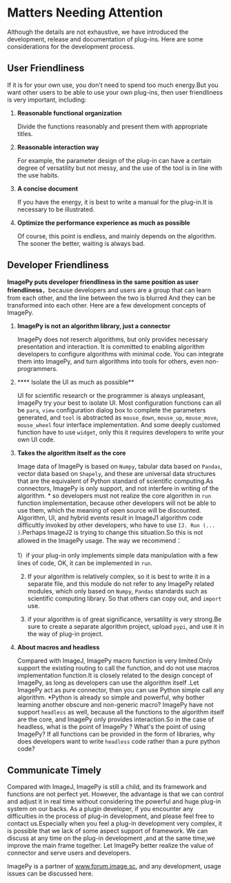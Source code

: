 # Matters Needing Attention
Although the details are not exhaustive, we have introduced the development, release and documentation of plug-ins. Here are some considerations for the development process.



## User Friendliness

If it is for your own use, you don't need to spend too much energy.But you want other users to be able to use your own plug-ins, then user friendliness is very important, including:

1. **Reasonable functional organization**

   Divide the functions reasonably and present them with appropriate titles.

2. **Reasonable interaction way**

   For example, the parameter design of the plug-in can have a certain degree of versatility but not messy, and the use of the tool is in line with the use habits.

3. **A concise document**

   If you have the energy, it is best to write a manual for the plug-in.It is necessary to be illustrated.

4. **Optimize the performance experience as much as possible**

   Of course, this point is endless, and mainly depends on the algorithm. The sooner the better, waiting is always bad.



## Developer Friendliness

**ImagePy puts developer friendliness in the same position as user friendliness**，because developers and users are a group that can learn from each other, and the line between the two is blurred And they can be transformed into each other. Here are a few development concepts of ImagePy.

1. **ImagePy is not an algorithm library, just a connector**

   ImagePy does not reserch algorithms, but only provides necessary presentation and interaction. It is committed to enabling algorithm developers to configure algorithms with minimal code. You can integrate them into ImagePy, and turn algorithms into tools for others, even non-programmers.

2. **** Isolate the UI as much as possible**

   UI for scientific research or the programmer is always unpleasant, ImagePy try your best to isolate UI. Most configuration functions can all be ` para `, ` view ` configuration dialog box to complete the parameters generated, and ` tool ` is abstracted as ` mouse_down `, ` mouse_up `, ` mouse_move `, ` mouse_wheel ` four interface implementation. And some deeply customed  function have to use ` widget `, only this it requires developers to write your own UI code.


3. **Takes the algorithm itself as the core**

   Image data of ImagePy is based on ` Numpy `, tabular data based on ` Pandas `, vector data based on ` Shapely `, and these are universal data structures that are the equivalent of Python standard of scientific computing.As connectors, ImagePy is only support, and not interfere in writing of the algorithm. * so developers must not realize the core algorithm in ` run ` function implementation, because other developers will not be able to use them, which the meaning of open source will be discounted. Algorithm, UI, and hybrid events  result in ImageJ1 algorithm code difficultly invoked by other developers, who have to use ` IJ. Run (... ) `.Perhaps ImageJ2 is trying to change this situation.So this is not allowed in the ImagePy usage. 
   The way we recommend：

   1）if your plug-in only implements simple data manipulation with a few lines of code, OK, it can be implemented in ` run `.

   2) If your algorithm is relatively complex, so it is best to write it in a separate file, and this module do not refer to any ImagePy related modules, which only based on ` Numpy `, ` Pandas ` standards such as scientific computing library. So that others can copy out, and ` import ` use.

   3) if your algorithm is of great significance, versatility is very strong.Be sure to create a separate algorithm project, upload ` pypi `, and use it in the way of plug-in project.

4. **About macros and headless**

   Compared with ImageJ, ImagePy macro function is very limited.Only support the existing routing to call the function, and do not use macros implementation function.It is closely related to the design concept of ImagePy, as long as developers can use the algorithm itself .Let ImagePy act as pure connector, then you can use Python simple call any  algorithm. *Python is already so simple and powerful, why bother learning another obscure and non-generic macro? ImagePy have not support ` headless ` as well, because all the functions to the algorithm itself are the core, and ImagePy only provides interaction.So in the case of headless, what is the point of ImagePy ? What's the point of using ImagePy? If all functions can be provided in the form of libraries, why does developers want to write ` headless ` code rather than a pure python code?



## Communicate Timely

Compared with ImageJ, ImagePy is still a child, and its framework and functions are not perfect yet. However, the advantage is that we can control and adjust it in real time without considering the powerful and huge plug-in system on our backs. As a plugin developer, if you encounter any difficulties in the process of plug-in development, and please feel free to contact us.Especially when you feel a plug-in development very complex, it is possible that we lack of some aspect support of framework. We can discuss at any time on the plug-in development ,and at the same time,we improve the main frame together. Let ImagePy better realize the value of connector and serve users and developers.

ImagePy is a partner of www.forum.image.sc, and any development, usage issues can be discussed here.

